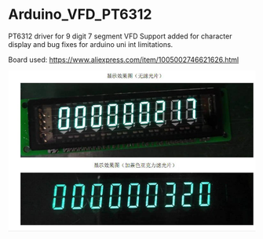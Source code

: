 # Arduino_VFD_PT6312
PT6312 driver for 9 digit 7 segment VFD
Support added for character display and bug fixes for arduino uni int limitations. 

Board used:
https://www.aliexpress.com/item/1005002746621626.html

![alt text](https://github.com/riptho/VFD-PT6312-Driver-for-Arduino/blob/main/vfd.PNG?raw=true)

